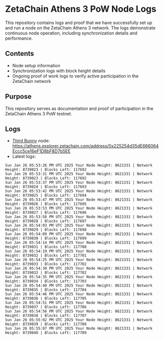 # ZetaChain Athens 3 PoW Node Logs
This repository contains logs and proof that we have successfully set up and run a node on the ZetaChain Athens 3 network. The logs demonstrate continuous node operation, including synchronization details and performance.

## Contents
- Node setup information
- Synchronization logs with block height details
- Ongoing proof of work logs to verify active participation in the ZetaChain network

## Purpose
This repository serves as documentation and proof of participation in the ZetaChain Athens 3 PoW testnet.

## Logs

- [Third Bunny](https://thirdbunny.xyz/) node: https://athens.explorer.zetachain.com/address/0x225254d35dE666064Eccc5ce16eF1D8bF8D7b5EE
- Latest logs:
```
Sun Jan 26 05:53:26 PM UTC 2025 Your Node Height: 8621331 | Network Height: 8739023 | Blocks Left: 117692
Sun Jan 26 05:53:31 PM UTC 2025 Your Node Height: 8621331 | Network Height: 8739023 | Blocks Left: 117692
Sun Jan 26 05:53:37 PM UTC 2025 Your Node Height: 8621331 | Network Height: 8739024 | Blocks Left: 117693
Sun Jan 26 05:53:42 PM UTC 2025 Your Node Height: 8621331 | Network Height: 8739025 | Blocks Left: 117694
Sun Jan 26 05:53:47 PM UTC 2025 Your Node Height: 8621331 | Network Height: 8739026 | Blocks Left: 117695
Sun Jan 26 05:53:53 PM UTC 2025 Your Node Height: 8621331 | Network Height: 8739027 | Blocks Left: 117696
Sun Jan 26 05:53:58 PM UTC 2025 Your Node Height: 8621331 | Network Height: 8739028 | Blocks Left: 117697
Sun Jan 26 05:54:03 PM UTC 2025 Your Node Height: 8621331 | Network Height: 8739029 | Blocks Left: 117698
Sun Jan 26 05:54:09 PM UTC 2025 Your Node Height: 8621331 | Network Height: 8739030 | Blocks Left: 117699
Sun Jan 26 05:54:14 PM UTC 2025 Your Node Height: 8621331 | Network Height: 8739031 | Blocks Left: 117700
Sun Jan 26 05:54:19 PM UTC 2025 Your Node Height: 8621331 | Network Height: 8739032 | Blocks Left: 117701
Sun Jan 26 05:54:25 PM UTC 2025 Your Node Height: 8621331 | Network Height: 8739033 | Blocks Left: 117702
Sun Jan 26 05:54:30 PM UTC 2025 Your Node Height: 8621331 | Network Height: 8739033 | Blocks Left: 117702
Sun Jan 26 05:54:35 PM UTC 2025 Your Node Height: 8621331 | Network Height: 8739034 | Blocks Left: 117703
Sun Jan 26 05:54:40 PM UTC 2025 Your Node Height: 8621331 | Network Height: 8739035 | Blocks Left: 117704
Sun Jan 26 05:54:46 PM UTC 2025 Your Node Height: 8621331 | Network Height: 8739036 | Blocks Left: 117705
Sun Jan 26 05:54:51 PM UTC 2025 Your Node Height: 8621331 | Network Height: 8739037 | Blocks Left: 117706
Sun Jan 26 05:54:56 PM UTC 2025 Your Node Height: 8621331 | Network Height: 8739038 | Blocks Left: 117707
Sun Jan 26 05:55:02 PM UTC 2025 Your Node Height: 8621331 | Network Height: 8739039 | Blocks Left: 117708
Sun Jan 26 05:55:07 PM UTC 2025 Your Node Height: 8621331 | Network Height: 8739040 | Blocks Left: 117709
```
